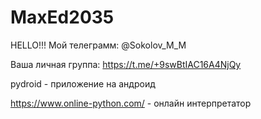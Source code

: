 # MaxEd2035
HELLO!!!
Мой телеграмм: @Sokolov_M_M

Ваша личная группа: https://t.me/+9swBtIAC16A4NjQy

pydroid - приложение на  андроид

https://www.online-python.com/ - онлайн интерпретатор
